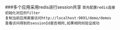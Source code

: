 ###多个应用采用redis进行session共享
`首先配置redis连接`  
`初始化对应的filter`  
`复制当前应用直接访问http://localhost:9091/demo/demos`  
`查看访问得到的sessionId是否相同,如果相同则验证成功`  